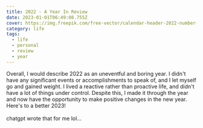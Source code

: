 ```yaml
---
title: 2022 - A Year In Review
date: 2023-01-01T06:49:08.755Z
cover: https://img.freepik.com/free-vector/calendar-header-2022-number-colorful-abstract-color-paint-brush-strokes-happy-2022-new-year-colorful-background_87521-3053.jpg?w=2000
category: life
tags:
  - life
  - personal
  - review
  - year
---
```

Overall, I would describe 2022 as an uneventful and boring year. I didn't have any significant events or accomplishments to speak of, and I let myself go and gained weight. I lived a reactive rather than proactive life, and didn't have a lot of things under control. Despite this, I made it through the year and now have the opportunity to make positive changes in the new year. Here's to a better 2023!\
\
c﻿hatgpt wrote that for me lol...
